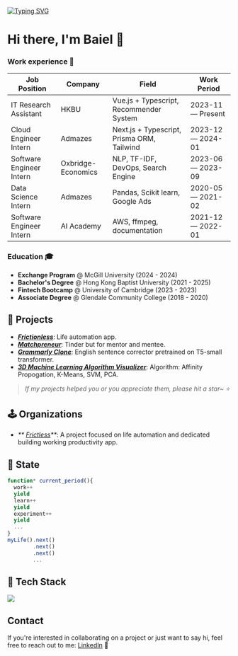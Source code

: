 <a href="https://git.io/typing-svg" align="center"><img src="https://readme-typing-svg.demolab.com?font=Fira+Code&pause=1000&random=false&center=true&width=1000&lines=Hi%2C+there.+I'm+Baiel.+A+computer+science+student+and+machine+learning+enthusiast!" alt="Typing SVG" /></a>

# Hi there, I'm Baiel 👋

### Work experience 👔
| Job Position             | Company             | Field                                      | Work Period       |
| ------------------------ | ------------------- | ------------------------------------------ | ----------------- |
| IT Research Assistant    | HKBU                | Vue.js + Typescript, Recommender System    | 2023-11 — Present |
| Cloud Engineer Intern    | Admazes             | Next.js + Typescript, Prisma ORM, Tailwind | 2023-12 — 2024-01 |
| Software Engineer Intern | Oxbridge-Economics  | NLP, TF-IDF, DevOps, Search Engine         | 2023-06 — 2023-09 |
| Data Science Intern      | Admazes             | Pandas, Scikit learn, Google Ads           | 2020-05 — 2021-02 |
| Software Engineer Intern | AI Academy          | AWS, ffmpeg, documentation                 | 2021-12 — 2022-01 |

### Education 🎓
- **Exchange Program** @ McGill University (2024 - 2024)
- **Bachelor's Degree** @ Hong Kong Baptist University (2021 - 2025)
- **Fintech Bootcamp** @ University of Cambridge (2023 - 2023)
- **Associate Degree** @ Glendale Community College (2018 - 2020)


## 🦄 Projects

- _**[Frictionless](https://frictless.com?ref=Github)**_: Life automation app.
- _**[Matchpreneur](https://matchpreneur.app)**_: Tinder but for mentor and mentee.
- _**[Grammarly Clone](https://github.com/bmuzuraimov/Grammarly-Clone-T5-Vue-Flask)**_: English sentence corrector pretrained on T5-small transformer.
- _**[3D Machine Learning Algorithm Visualizer](https://github.com/bmuzuraimov/3D-Machine-Learning-Visualizer)**_: Algorithm: Affinity Propogation, K-Means, SVM, PCA.

> _If my projects helped you or you appreciate them, please hit a star~ ⭐_


## 🕹️ Organizations

- _** [Frictless](https://github.com/frictless)**_: A project focused on life automation and dedicated building working productivity app.
  
## 💫 State

```typescript
function* current_period(){
  work++
  yield
  learn++
  yield
  experiment++
  yield
  ...
}
myLife().next()
        .next()
        .next()
        ...
```


## 🚀 Tech Stack

<p align="left">
  <img src="https://skillicons.dev/icons?i=js,ts,react,vue,tailwind,nuxtjs,nodejs,express,prisma,aws,mongodb,redis,docker,linux,nginx,java,github,postman,vercel,git&theme=light&perline=10" />
</p>

## Contact
If you're interested in collaborating on a project or just want to say hi, feel free to reach out to me:
[LinkedIn](https://www.linkedin.com/in/dayyass/) 🚀
